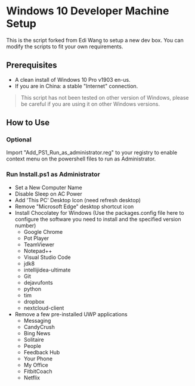 # Windows 10 Developer Machine Setup

This is the script forked from Edi Wang to setup a new dev box. You can modify the scripts to fit your own requirements.

## Prerequisites

- A clean install of Windows 10 Pro v1903 en-us.
- If you are in China: a stable "Internet" connection.

> This script has not been tested on other version of Windows, please be careful if you are using it on other Windows versions.

## How to Use

### Optional

Import "Add_PS1_Run_as_administrator.reg" to your registry to enable context menu on the powershell files to run as Administrator.

### Run Install.ps1 as Administrator

- Set a New Computer Name
- Disable Sleep on AC Power
- Add 'This PC' Desktop Icon (need refresh desktop)
- Remove "Microsoft Edge" desktop shortcut icon
- Install Chocolatey for Windows (Use the packages.config file here to configure the software you need to install and the specified version number)
    - Google Chrome
    - Pot Player
    - TeamViewer
    - Notepad++
    - Visual Studio Code
	- jdk8
	- intellijidea-ultimate
    - Git
	- dejavufonts
	- python
	- tim
	- dropbox
	- nextcloud-client
- Remove a few pre-installed UWP applications
    - Messaging
    - CandyCrush
    - Bing News
    - Solitaire
    - People
    - Feedback Hub
    - Your Phone
    - My Office
    - FitbitCoach
    - Netflix